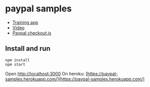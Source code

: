# paypal samples
* [Training app](https://github.com/trainerbill/ps-js-training-2017)
* [Video](https://www.youtube.com/playlist?list=PLAlKnErU5lvhRl28KciytVHc5b8HS_tYP)
* [Paypal checkout.js](https://github.com/paypal/paypal-checkout)

## Install and run

```
npm install
npm start
```
Open [http://localhost:3000](http://localhost:3000)
On heroku: [https://paypal-samples.herokuapp.com/](https://paypal-samples.herokuapp.com/)
